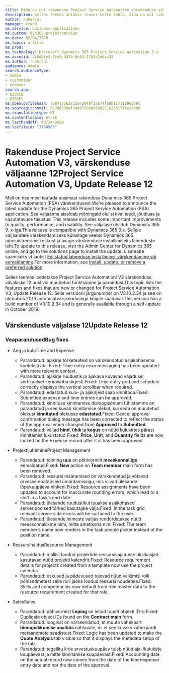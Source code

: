 ```yaml
---
title: Mida on uut rakenduse Project Service Automation värskenduse väljaandes 12, v3
description: Selles teemas antakse teavet selle kohta, mida on uut rakenduse Project Service Automation värskenduse väljaandes 12, v3.
author: ruhercul
manager: kfend
ms.service: business-applications
ms.custom: dyn365-projectservice
ms.date: 02/04/2020
ms.topic: article
ms.prod: ''
ms.technology: Microsoft Dynamics 365 Project Service Automation 3.x
ms.assetid: af8dbfe3-7ce9-4374-9c03-17b2e1d6ac32
ms.author: ruhercul
audience: Admin
search.audienceType:
- admin
- customizer
- enduser
search.app:
- D365CE
- D365PS
ms.openlocfilehash: 758717562c12a72848f1a874fa8b1171139ebb0c
ms.sourcegitcommit: 8c786230ef2a497280885b827162561776e2eb00
ms.translationtype: HT
ms.contentlocale: et-EE
ms.lasthandoff: 03/24/2020
ms.locfileid: "3750965"
---
```

# <a name="project-service-automation-v3-update-release-12"></a><span data-ttu-id="40e25-103">Rakenduse Project Service Automation V3, värskenduse väljaanne 12</span><span class="sxs-lookup"><span data-stu-id="40e25-103">Project Service Automation V3, Update Release 12</span></span>
<span data-ttu-id="40e25-104">Meil on hea meel teatada uusimast rakenduse Dynamics 365 Project Service Automation (PSA) värskendusest.</span><span class="sxs-lookup"><span data-stu-id="40e25-104">We’re pleased to announce the latest update for the Dynamics 365 Project Service Automation (PSA) application.</span></span> <span data-ttu-id="40e25-105">See väljaanne sisaldab mõningaid olulisi kvaliteedi, jõudluse ja kasutatavuse täiustusi.</span><span class="sxs-lookup"><span data-stu-id="40e25-105">This release includes some important improvements to quality, performance, and usability.</span></span> <span data-ttu-id="40e25-106">See väljalase ühildub Dynamics 365 9. x-iga.</span><span class="sxs-lookup"><span data-stu-id="40e25-106">This release is compatible with Dynamics 365 9.x.</span></span> <span data-ttu-id="40e25-107">Sellele väljaandele värskendamiseks külastage veebis Dynamics 365 administreerimiskeskust ja avage värskenduse installimiseks lahenduste leht.</span><span class="sxs-lookup"><span data-stu-id="40e25-107">To update to this release, visit the Admin Center for Dynamics 365 online, and go to the solutions page to install the update.</span></span> <span data-ttu-id="40e25-108">Lisateabe saamiseks vt jaotist [Eelistatud lahenduse installimine, värskendamine või eemaldamine](https://docs.microsoft.com/power-platform/admin/install-remove-preferred-solution).</span><span class="sxs-lookup"><span data-stu-id="40e25-108">For more information, see [Install, update, or remove a preferred solution](https://docs.microsoft.com/power-platform/admin/install-remove-preferred-solution).</span></span>

<span data-ttu-id="40e25-109">Selles teemas loetletakse Project Service Automationi V3 värskenduse väljalaske 12 uusi või muudetud funktsioone ja parandusi.</span><span class="sxs-lookup"><span data-stu-id="40e25-109">This topic lists the features and fixes that are new or changed for Project Service Automation V3, Update Release 12.</span></span> <span data-ttu-id="40e25-110">Selle versiooni järgunumber on V3.10.2.34 ja see on oktoobris 2019 automaatvärskendusega kõigile saadaval.</span><span class="sxs-lookup"><span data-stu-id="40e25-110">This version has a build number of V3.10.2.34 and is generally available through a self-update in October 2019.</span></span>

## <a name="update-release-12"></a><span data-ttu-id="40e25-111">Värskenduste väljalase 12</span><span class="sxs-lookup"><span data-stu-id="40e25-111">Update Release 12</span></span>

### <a name="bug-fixes"></a><span data-ttu-id="40e25-112">Veaparandused</span><span class="sxs-lookup"><span data-stu-id="40e25-112">Bug fixes</span></span>

- <span data-ttu-id="40e25-113">Aeg ja kulu</span><span class="sxs-lookup"><span data-stu-id="40e25-113">Time and Expense</span></span>

    - <span data-ttu-id="40e25-114">Parandatud: ajakirje tõrketeateid on värskendatud asjakohasema konteksti abil.</span><span class="sxs-lookup"><span data-stu-id="40e25-114">Fixed: Time entry error messaging has been updated with more relevant context.</span></span>
    - <span data-ttu-id="40e25-115">Parandatud: ajakirje ruudustik ja ajakava kuvavad vajadusel vertikaalset kerimisriba õigesti.</span><span class="sxs-lookup"><span data-stu-id="40e25-115">Fixed: Time entry grid and schedule correctly displays the vertical scrollbar when required.</span></span>
    - <span data-ttu-id="40e25-116">Parandatud: edastatud kulu- ja ajakirjeid saab kinnitada.</span><span class="sxs-lookup"><span data-stu-id="40e25-116">Fixed: Submitted expense and time entries can be approved.</span></span>
    - <span data-ttu-id="40e25-117">Parandatud: kinnituse kinnitamise dialoogisõnumi tühistamine on parandatud ja see kuvab kinnitamise olekut, kui seda on muudetud olekust **kinnitatud** olekusse **edastatud**.</span><span class="sxs-lookup"><span data-stu-id="40e25-117">Fixed: Cancel approval confirmation dialog message has been corrected to reflect the status of the approval when changed from **Approved** to **Submitted**.</span></span>
    - <span data-ttu-id="40e25-118">Parandatud: väljad **hind**, **ühik** ja **kogus** on nüüd kulukirjes pärast kinnitamist lukustatud.</span><span class="sxs-lookup"><span data-stu-id="40e25-118">Fixed: **Price**, **Unit**, and **Quantity** fields are now locked on the Expense record after it is has been approved.</span></span>

- <span data-ttu-id="40e25-119">Projektijuhtimine</span><span class="sxs-lookup"><span data-stu-id="40e25-119">Project Management</span></span>

    - <span data-ttu-id="40e25-120">Parandatud: toiming **uus** on põhivormilt **meeskonnaliige** eemaldatud.</span><span class="sxs-lookup"><span data-stu-id="40e25-120">Fixed: **New** action on **Team member** main form has been removed.</span></span>
    - <span data-ttu-id="40e25-121">Parandatud: ressursi määramised on värskendatud ja võtavad arvesse ebatäpseid ümardamisvigu, mis viivad ülesande lõpukuupäeva nihkeni.</span><span class="sxs-lookup"><span data-stu-id="40e25-121">Fixed: Resource assignments have been updated to account for inaccurate rounding errors, which lead to a shift in a task’s end date.</span></span>
    - <span data-ttu-id="40e25-122">Parandatud: ülesande ruudustikul tuuakse asjakohased serveripoolsed tõrked kasutajale välja.</span><span class="sxs-lookup"><span data-stu-id="40e25-122">Fixed: In the task grid, relevant server-side errors will be surfaced to the user.</span></span>
    - <span data-ttu-id="40e25-123">Parandatud: ülesande inimeste valijas renderdatakse nüüd meeskonnaliikme nimi, mitte ametikoha nimi.</span><span class="sxs-lookup"><span data-stu-id="40e25-123">Fixed: The team member’s name now renders in the task people picker instead of the position name.</span></span>

- <span data-ttu-id="40e25-124">Ressursihaldus</span><span class="sxs-lookup"><span data-stu-id="40e25-124">Resource Management</span></span>

    - <span data-ttu-id="40e25-125">Parandatud: mallist loodud projektide ressursivajaduste üksikasjad kasutavad nüüd projekti kalendrit.</span><span class="sxs-lookup"><span data-stu-id="40e25-125">Fixed: Resource requirement details for projects created from a template now use the project calendar.</span></span>
    - <span data-ttu-id="40e25-126">Parandatud: oskused ja pädevused tulevad nüüd vaikimisi rolli põhiandmetest selle rolli jaoks loodud ressursi nõudetele.</span><span class="sxs-lookup"><span data-stu-id="40e25-126">Fixed: Skills and competencies now default from role master data to the resource requirement created for that role.</span></span>

- <span data-ttu-id="40e25-127">Sales</span><span class="sxs-lookup"><span data-stu-id="40e25-127">Sales</span></span>

    - <span data-ttu-id="40e25-128">Parandatud: põhivormist **Leping** on leitud topelt objekti ID-d.</span><span class="sxs-lookup"><span data-stu-id="40e25-128">Fixed: Duplicate object IDs found on the **Contract main** form.</span></span>
    - <span data-ttu-id="40e25-129">Parandatud: loogikat on värskendatud, et muuta vahekaart **hinnapakkumise analüüs** nähtavale, nii et see kuvaks vahekaardi metaandmete seadistust.</span><span class="sxs-lookup"><span data-stu-id="40e25-129">Fixed: Logic has been updated to make the **Quote Analysis** tab visible so that it displays the metadata setup of the tab.</span></span>
    - <span data-ttu-id="40e25-130">Parandatud: tegeliku kirje arvestuskuupäev tuleb nüüd aja-/kulukirje kuupäevast ja mitte kinnitamise kuupäevast.</span><span class="sxs-lookup"><span data-stu-id="40e25-130">Fixed: Accounting date on the actual record now comes from the date of the time/expense entry date and not the date of the approval.</span></span>
